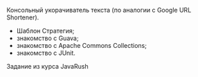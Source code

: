 Консольный укорачиватель текста (по аналогии с Google URL Shortener).

- Шаблон Стратегия;
- знакомство с Guava;
- знакомство с Apache Commons Collections;
- знакомство с JUnit.

Задание из курса JavaRush
